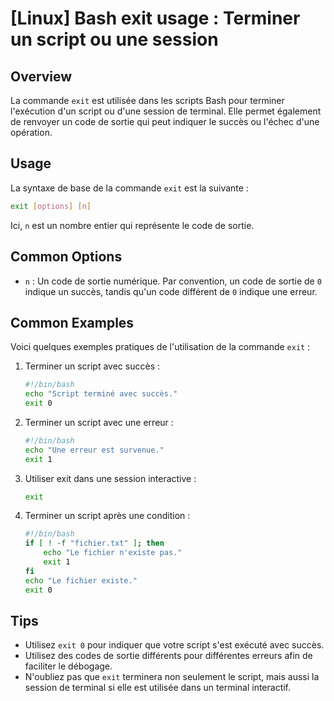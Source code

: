 # [Linux] Bash exit usage : Terminer un script ou une session

## Overview
La commande `exit` est utilisée dans les scripts Bash pour terminer l'exécution d'un script ou d'une session de terminal. Elle permet également de renvoyer un code de sortie qui peut indiquer le succès ou l'échec d'une opération.

## Usage
La syntaxe de base de la commande `exit` est la suivante :

```bash
exit [options] [n]
```

Ici, `n` est un nombre entier qui représente le code de sortie.

## Common Options
- `n` : Un code de sortie numérique. Par convention, un code de sortie de `0` indique un succès, tandis qu'un code différent de `0` indique une erreur.

## Common Examples
Voici quelques exemples pratiques de l'utilisation de la commande `exit` :

1. Terminer un script avec succès :
   ```bash
   #!/bin/bash
   echo "Script terminé avec succès."
   exit 0
   ```

2. Terminer un script avec une erreur :
   ```bash
   #!/bin/bash
   echo "Une erreur est survenue."
   exit 1
   ```

3. Utiliser exit dans une session interactive :
   ```bash
   exit
   ```

4. Terminer un script après une condition :
   ```bash
   #!/bin/bash
   if [ ! -f "fichier.txt" ]; then
       echo "Le fichier n'existe pas."
       exit 1
   fi
   echo "Le fichier existe."
   exit 0
   ```

## Tips
- Utilisez `exit 0` pour indiquer que votre script s'est exécuté avec succès.
- Utilisez des codes de sortie différents pour différentes erreurs afin de faciliter le débogage.
- N'oubliez pas que `exit` terminera non seulement le script, mais aussi la session de terminal si elle est utilisée dans un terminal interactif.